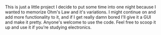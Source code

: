 This is just a little project I decide to put some time into one night because I wanted to memorize Ohm's Law and it's variations. I might continue on and add more functionality to it, and if I get really damn bored I'll give it a GUI and make it pretty.
Anyone's welcome to use the code. Feel free to scoop it up and use it if you're studying electronics. 
